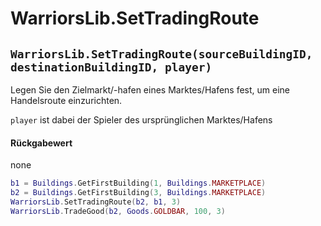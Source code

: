 # WarriorsLib.SetTradingRoute

## `WarriorsLib.SetTradingRoute(sourceBuildingID, destinationBuildingID, player)`

Legen Sie den Zielmarkt/-hafen eines Marktes/Hafens fest, um eine Handelsroute einzurichten.

`player` ist dabei der Spieler des ursprünglichen Marktes/Hafens

#### Rückgabewert

none

```lua
b1 = Buildings.GetFirstBuilding(1, Buildings.MARKETPLACE)
b2 = Buildings.GetFirstBuilding(3, Buildings.MARKETPLACE)
WarriorsLib.SetTradingRoute(b2, b1, 3)
WarriorsLib.TradeGood(b2, Goods.GOLDBAR, 100, 3)
```
